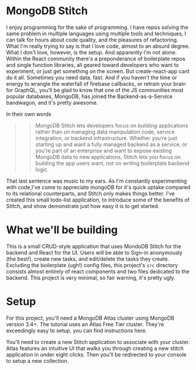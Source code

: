 # MongoDB Stitch

 I enjoy programming for the sake of programming. I have repos solving the same problem in multiple languages using multiple tools and techniques, I can talk for hours about code quality, and the pleasures of refactoring. What I'm really trying to say is that I love code, almost to an absurd degree. What I don't love, however, is the setup. And apparently I'm not alone. Within the React community there's a preponderance of boilerplate repos and single function libraries, all geared toward developers who want to experiment, or just get something on the screen. But create-react-app cant do it all. Sometimes you need data, fast. And if you haven't the time or energy to wrangle the waterfall of firebase callbacks, or retrain your brain for GraphQL, you'll be glad to know that one of the JS communities most popular databases, MongoDB, has joined the Backend-as-a-Service bandwagon, and it's pretty awesome.
 
 In their own words 
 
 >> MongoDB Stitch lets developers focus on building applications rather than on managing data manipulation code, service integration, or backend infrastructure. Whether you’re just starting up and want a fully managed backend as a service, or you’re part of an enterprise and want to expose existing MongoDB data to new applications, Stitch lets you focus on building the app users want, not on writing boilerplate backend logic.
  

 That last sentence was music to my ears. As I'm constantly experimenting with code,I've come to appreciate mongoDB for it's quick uptake compared to its relational counterparts, and Stitch only makes things better. I've created this small todo-list application, to introduce some of the benefits of Stitch, and show demonstrate just how easy it is to get started.
 
# What we'll be building
 This is a small CRUD-style application that uses MondoDB Stitch for the backend and React for the UI. Users will be able to Sign-in anonymously (the best!), create new tasks, and edit/delete the tasks they create. Excluding the boilerplate (ugh!) config files, this project's `src` directory consists almost entirely of react components and two files dedicated to the backend. This project is very minimal, so fair warning, it's pretty ugly.
 
# Setup
 For this project, you'll need a MongoDB Atlas cluster using MongoDB version 3.4+. The tutorial uses an Atlas Free Tier cluster. They're exceedingly easy to setup, you can find instructions here.
 
 You'll need to create a new Stitch application to associate with  your cluster. Atlas features an intuitive UI that walks you through creating a new stitch application in under eight clicks. Then you'll be redirected to your console to setup a new collection. 
 
